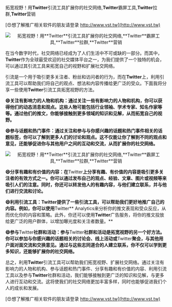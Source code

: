 拓宽视野！用**Twitter**引流工具扩展你的社交网络,**Twitter**霸屏工具,**Twitter**拉群,**Twitter**营销

[😍想了解推广相关软件的朋友请登录 http://www.vst.tw](http://www.vst.tw)

 <center><img src="https://vst.tw/MP4/tuiguang/png/2.png" alt="拓宽视野！用**Twitter**引流工具扩展你的社交网络,**Twitter**霸屏工具,**Twitter**拉群,**Twitter**营销"></center>

在当今数字时代，社交网络已经成为了人们生活中不可或缺的一部分。而其中，**Twitter**作为全球最受欢迎的社交媒体平台之一，为我们提供了一个独特的机会，可以通过其引流工具来拓宽自己的视野和扩展社交网络。

引流是一个用于吸引更多关注者、粉丝和访问者的行为，而在**Twitter**上，利用引流工具可以帮助我们将自己的观点、想法和内容传播给更广泛的受众。下面我将分享一些使用**Twitter**引流工具拓宽视野的方法。

**😄关注有影响力的人物和机构：通过关注一些有影响力的人物和机构，你可以获得他们的动态消息和观点。这些人物可能包括行业领袖、学术专家、知名作家等等。通过他们的推文，你能够接触到更多领域的知识和见解，从而拓宽自己的视野。**

**😄参与话题和热门事件：通过关注和参与与你感兴趣的话题和热门事件相关的话题标签，你可以了解到更多人们的讨论和观点。这不仅能让你了解到不同的观点和意见，还能够促进你与其他用户之间的互动和交流，从而扩展你的社交网络。**

 <center><img src="https://vst.tw/MP4/tuiguang/png/6.png" alt="拓宽视野！用**Twitter**引流工具扩展你的社交网络,**Twitter**霸屏工具,**Twitter**拉群,**Twitter**营销"></center>

**😄分享有趣和有价值的内容：在**Twitter**上分享有趣、有价值的内容是吸引更多关注者的有效方式之一。你可以通过发布自己的观点、经验、文章、图片或视频等来吸引人们的注意。同时，你还可以转发他人的有趣内容，与他们建立联系，并与他们进行交流和讨论。**

**😄利用引流工具：**Twitter**提供了一些引流工具，可以帮助我们更好地推广自己的内容。例如，你可以使用**Twitter** Analytics来分析你的推文表现和受众反应，从而优化你的内容和策略。此外，你还可以使用**Twitter**广告服务，将你的推文投放给更广泛的用户群体，以增加曝光度和关注者数量。**

**😄参与**Twitter**社群和活动：参与**Twitter**社群和活动是拓宽视野的另一个好方法。你可以参加与你感兴趣的话题相关的讨论会、线上活动或**Twitter**聚会，与其他用户面对面交流和交换意见。通过与这些志同道合的人建立联系，你不仅可以学到更多知识，还能够扩展你的社交网络。**

总之，利用**Twitter**引流工具可以帮助我们拓宽视野、扩展社交网络。通过关注有影响力的人物和机构、参与话题和热门事件、分享有趣和有价值的内容、利用引流工具以及参与**Twitter**社群和活动，我们能够接触到更广泛的知识和见解，与更多人进行互动和交流。这将使我们的社交网络更加丰富多样，同时也能够促进我们个人的成长和发展。

[😍想了解推广相关软件的朋友请登录 http://www.vst.tw](http://www.vst.tw)



